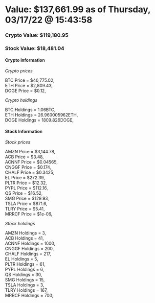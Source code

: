 # Value: $137,661.99 as of Thursday, 03/17/22 @ 15:43:58 

### Crypto Value: $119,180.95

### Stock Value: $18,481.04

#### Crypto Information 
*Crypto prices* 

BTC Price = $40,775.02,  
ETH Price = $2,809.43,  
DOGE Price = $0.12,  


*Crypto holdings* 

BTC Holdings = 1.06BTC,  
ETH Holdings = 26.960005962ETH,  
DOGE Holdings = 1809.826DOGE,  


#### Stock Information 

*Stock prices* 

AMZN Price = $3,144.78,  
ACB Price = $3.48,  
ACNNF Price = $0.04565,  
CNGGF Price = $0.174,  
CHALF Price = $0.3425,  
EL Price = $272.39,  
PLTR Price = $12.32,  
PYPL Price = $112.16,  
QS Price = $16.52,  
SMG Price = $129.93,  
TSLA Price = $871.6,  
TLRY Price = $5.41,  
MRRCF Price = $1e-06,  


*Stock holdings* 

AMZN Holdings = 3,  
ACB Holdings = 41,  
ACNNF Holdings = 1000,  
CNGGF Holdings = 200,  
CHALF Holdings = 217,  
EL Holdings = 5,  
PLTR Holdings = 61,  
PYPL Holdings = 6,  
QS Holdings = 30,  
SMG Holdings = 15,  
TSLA Holdings = 3,  
TLRY Holdings = 167,  
MRRCF Holdings = 700,  


